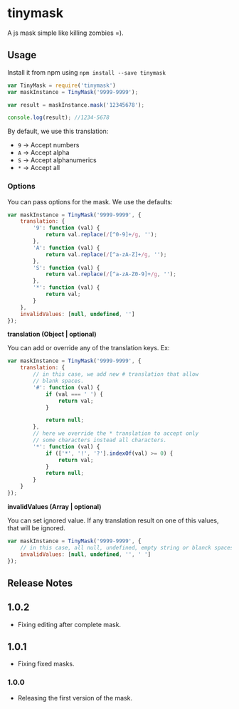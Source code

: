 # tinymask
A js mask simple like killing zombies =).

## Usage
Install it from npm using `npm install --save tinymask`

```js
var TinyMask = require('tinymask')
var maskInstance = TinyMask('9999-9999');

var result = maskInstance.mask('12345678');

console.log(result); //1234-5678
```

By default, we use this translation:

* `9` -> Accept numbers
* `A` -> Accept alpha
* `S` -> Accept alphanumerics
* `*` -> Accept all

### Options
You can pass options for the mask. We use the defaults:

```js
var maskInstance = TinyMask('9999-9999', {
	translation: {
		'9': function (val) {
			return val.replace(/[^0-9]+/g, '');
		},
		'A': function (val) {
			return val.replace(/[^a-zA-Z]+/g, '');
		},
		'S': function (val) {
			return val.replace(/[^a-zA-Z0-9]+/g, '');
		},
		'*': function (val) {
			return val;
		}
	},
	invalidValues: [null, undefined, '']
});
```

**translation (Object | optional)**

You can add or override any of the translation keys. Ex:

```js
var maskInstance = TinyMask('9999-9999', {
	translation: {
		// in this case, we add new # translation that allow
		// blank spaces.
		'#': function (val) {
			if (val === ' ') {
				return val;
			}

			return null;
		},
		// here we override the * translation to accept only
		// some characters instead all characters.
		'*': function (val) {
			if (['*', '!', '?'].indexOf(val) >= 0) {
				return val;
			}
			return null;
		}
	}
});
```

**invalidValues (Array | optional)**

You can set ignored value. If any translation result on one of this values, that will be ignored.

```js
var maskInstance = TinyMask('9999-9999', {
	// in this case, all null, undefined, empty string or blanck spaces returned from translation will be ignored.
	invalidValues: [null, undefined, '', ' ']
});
```

## Release Notes

## 1.0.2
* Fixing editing after complete mask.

## 1.0.1
* Fixing fixed masks.

### 1.0.0
* Releasing the first version of the mask.
